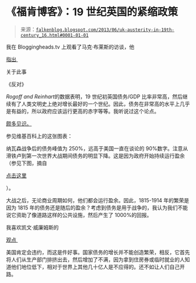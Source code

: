 <!--yml

类别：未分类

日期：2024 年 5 月 12 日 20:04:52

-->

# 《福肯博客》：19 世纪英国的紧缩政策

> 来源：[`falkenblog.blogspot.com/2013/06/uk-austerity-in-19th-century_16.html#0001-01-01`](http://falkenblog.blogspot.com/2013/06/uk-austerity-in-19th-century_16.html#0001-01-01)

我在 Bloggingheads.tv 上观看了马克·布莱斯的访谈，他

[指出 ](http://bloggingheads.tv/videos/19067?in=20:01&out=25:38)

关于此事

《反对》

*Rogoff and Reinhart*的数据表明，19 世纪初英国债务/GDP 比率非常高，然后继续有了人类文明史上绝对增长最好的一个世纪。因此，债务在非常高的水平上几乎是有益的，所以政府应该运行更高的赤字等等。我听说过这个论点。

[颇多见识。](http://delong.typepad.com/sdj/2013/05/martin-wolfs-point-about-the-british-industrial-revolution-debt-and-growth.html)

参见维基百科上的这张图表：

纳瓦森战争后的债务峰值为 250%，远高于美国一直在谈论的 90%数字。注意从滑铁卢到第一次世界大战期间债务的明显下降。这是因为政府开始持续运行盈余（参见下图，摘自

[点击这里](http://en.wikipedia.org/wiki/File:UK_GDP.png)

）。

大战之后，无论商业周期如何，他们都会运行盈余。因此，1815-1914 年的繁荣是因为 1815 年的债务还是随后的盈余？考虑到债务是用于战争的，我认为我们不能说它资助了像道路这样的公共设施，然后产生了 1000%的回报。

我喜欢凯文·威廉姆斯的

[观点 ](http://www.amazon.com/The-End-Near-Going-Awesome/dp/0062220683)

美国肯定会违约，而这是件好事。国家债务的增长并不能创造繁荣，相反，它首先将人们从生产部门排挤出去，然后增加了不满，因为拿到住房券或临时就业的人知道他们地位低下，相对于世界上其他几十亿人是不应得的。还不如让人们自己开路。
